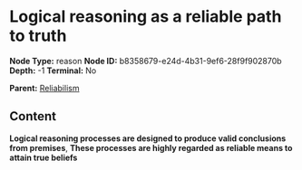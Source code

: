 # Logical reasoning as a reliable path to truth

**Node Type:** reason
**Node ID:** b8358679-e24d-4b31-9ef6-28f9f902870b
**Depth:** -1
**Terminal:** No

**Parent:** [Reliabilism](reliabilism.md)

## Content

**Logical reasoning processes are designed to produce valid conclusions from premises**, **These processes are highly regarded as reliable means to attain true beliefs**
